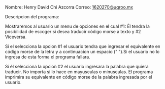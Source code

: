 Nombre: Henry David Chi Azcorra
Correo: 1620270@uqroo.mx

Descripcion del programa: 

Mostraremos al usuario un menu de opciones en el cual #1: Él tendra la posibilidad de escoger si desea traducir código morse a texto y #2 Viceversa.

Si el selecciona la opcion #1 el usuario tendra que ingresar el equivalente en código morse de la letra y a continuacion un espacio (" ").Si el usuario no lo ingresa de esta forma el programa fallara.

Si él selecciona la opcion #2 el usuario ingresara la palabra que quiera traducir. No importa si lo hace en mayusculas o minusculas. El programa imprimira su equivalente en código morse de la palabra ingresada por el usuario. 

